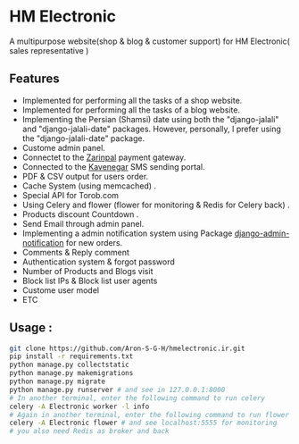 # HM Electronic
A multipurpose website(shop & blog & customer support) for HM Electronic( sales representative )

## Features
- Implemented for performing all the tasks of a shop website.
- Implemented for performing all the tasks of a blog website.
- Implementing the Persian (Shamsi) date using both the "django-jalali" and "django-jalali-date" packages. However, personally, I prefer using the "django-jalali-date" package.
- Custome admin panel.
- Connectet to the <a href='https://next.zarinpal.com/'>Zarinpal</a> payment gateway.
- Connected to the <a href='https://kavenegar.com/'>Kavenegar</a> SMS sending portal.
- PDF & CSV output for users order.
- Cache System (using memcached) .
- Special API for Torob.com
- Using Celery and flower (flower for monitoring & Redis for Celery back) .
- Products discount Countdown .
- Send Email through admin panel.
- Implementing a admin notification system using Package <a href='https://github.com/amirhamiri/django-admin-notification'>django-admin-notification</a> for new orders.
- Comments & Reply comment
- Authentication system & forgot password
- Number of Products and Blogs visit
- Block list IPs & Block list user agents
- Custome user model
- ETC

## Usage :
```bash
git clone https://github.com/Aron-S-G-H/hmelectronic.ir.git
pip install -r requirements.txt
python manage.py collectstatic
python manage.py makemigrations
python manage.py migrate
python manage.py runserver # and see in 127.0.0.1:8000
# In another terminal, enter the following command to run celery
celery -A Electronic worker -l info
# Again in another terminal, enter the following command to run flower
celery -A Electronic flower # and see localhost:5555 for monitoring
# you also need Redis as broker and back
```
